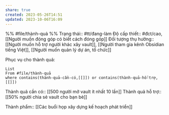 ```yaml
---
share: true
created: 2023-05-26T14:51
updated: 2023-10-06T16:09
---
```

%%
#file/thành-quả
%%
Trạng thái:: #tt/đang-làm
Độ cấp thiết:: #đct/cao, [[Người muốn đóng góp có biết cách đóng góp]]
Đối tượng thụ hưởng:: [[Người muốn hỗ trợ người khác xây vault]], [[Người tham gia kênh Obsidian tiếng Việt]], [[Người muốn quản lý dự án, tổ chức]]

Phục vụ cho thành quả:
```dataview
List 
From #file/thành-quả 
where contains(thành-quả-cần-có,[[]]) or contains(thành-quả-hỗ-trợ,[[]]) 
```
Thành quả cần có:: [[500 người mở vault ít nhất 10 lần]]
Thành quả hỗ trợ:: [[50% người chia sẻ vault cho bạn bè]]


Thành phẩm:: [[Các buổi họp xây dựng kế hoạch phát triển]]
